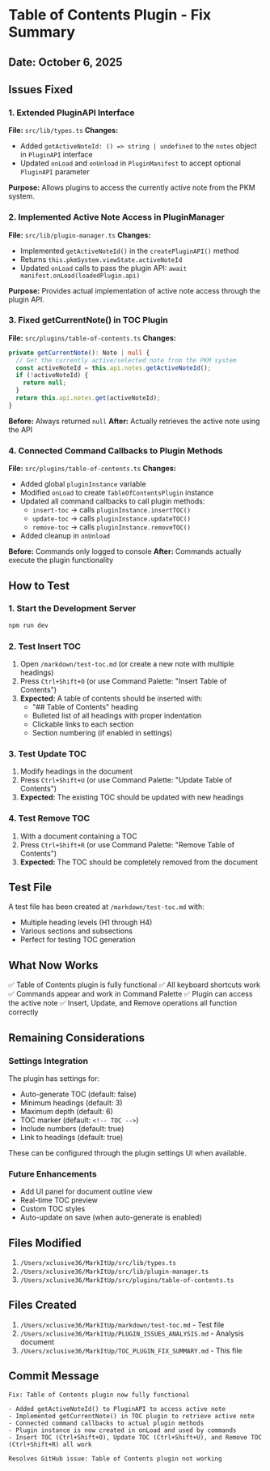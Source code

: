 # Table of Contents Plugin - Fix Summary

## Date: October 6, 2025

## Issues Fixed

### 1. Extended PluginAPI Interface
**File:** `src/lib/types.ts`
**Changes:**
- Added `getActiveNoteId: () => string | undefined` to the `notes` object in `PluginAPI` interface
- Updated `onLoad` and `onUnload` in `PluginManifest` to accept optional `PluginAPI` parameter

**Purpose:** Allows plugins to access the currently active note from the PKM system.

### 2. Implemented Active Note Access in PluginManager
**File:** `src/lib/plugin-manager.ts`
**Changes:**
- Implemented `getActiveNoteId()` in the `createPluginAPI()` method
- Returns `this.pkmSystem.viewState.activeNoteId`
- Updated `onLoad` calls to pass the plugin API: `await manifest.onLoad(loadedPlugin.api)`

**Purpose:** Provides actual implementation of active note access through the plugin API.

### 3. Fixed getCurrentNote() in TOC Plugin
**File:** `src/plugins/table-of-contents.ts`
**Changes:**
```typescript
private getCurrentNote(): Note | null {
  // Get the currently active/selected note from the PKM system
  const activeNoteId = this.api.notes.getActiveNoteId();
  if (!activeNoteId) {
    return null;
  }
  return this.api.notes.get(activeNoteId);
}
```

**Before:** Always returned `null`
**After:** Actually retrieves the active note using the API

### 4. Connected Command Callbacks to Plugin Methods
**File:** `src/plugins/table-of-contents.ts`
**Changes:**
- Added global `pluginInstance` variable
- Modified `onLoad` to create `TableOfContentsPlugin` instance
- Updated all command callbacks to call plugin methods:
  - `insert-toc` → calls `pluginInstance.insertTOC()`
  - `update-toc` → calls `pluginInstance.updateTOC()`
  - `remove-toc` → calls `pluginInstance.removeTOC()`
- Added cleanup in `onUnload`

**Before:** Commands only logged to console
**After:** Commands actually execute the plugin functionality

## How to Test

### 1. Start the Development Server
```bash
npm run dev
```

### 2. Test Insert TOC
1. Open `/markdown/test-toc.md` (or create a new note with multiple headings)
2. Press `Ctrl+Shift+O` (or use Command Palette: "Insert Table of Contents")
3. **Expected:** A table of contents should be inserted with:
   - "## Table of Contents" heading
   - Bulleted list of all headings with proper indentation
   - Clickable links to each section
   - Section numbering (if enabled in settings)

### 3. Test Update TOC
1. Modify headings in the document
2. Press `Ctrl+Shift+U` (or use Command Palette: "Update Table of Contents")
3. **Expected:** The existing TOC should be updated with new headings

### 4. Test Remove TOC
1. With a document containing a TOC
2. Press `Ctrl+Shift+R` (or use Command Palette: "Remove Table of Contents")
3. **Expected:** The TOC should be completely removed from the document

## Test File

A test file has been created at `/markdown/test-toc.md` with:
- Multiple heading levels (H1 through H4)
- Various sections and subsections
- Perfect for testing TOC generation

## What Now Works

✅ Table of Contents plugin is fully functional
✅ All keyboard shortcuts work
✅ Commands appear and work in Command Palette
✅ Plugin can access the active note
✅ Insert, Update, and Remove operations all function correctly

## Remaining Considerations

### Settings Integration
The plugin has settings for:
- Auto-generate TOC (default: false)
- Minimum headings (default: 3)
- Maximum depth (default: 6)
- TOC marker (default: `<!-- TOC -->`)
- Include numbers (default: true)
- Link to headings (default: true)

These can be configured through the plugin settings UI when available.

### Future Enhancements
- Add UI panel for document outline view
- Real-time TOC preview
- Custom TOC styles
- Auto-update on save (when auto-generate is enabled)

## Files Modified

1. `/Users/xclusive36/MarkItUp/src/lib/types.ts`
2. `/Users/xclusive36/MarkItUp/src/lib/plugin-manager.ts`
3. `/Users/xclusive36/MarkItUp/src/plugins/table-of-contents.ts`

## Files Created

1. `/Users/xclusive36/MarkItUp/markdown/test-toc.md` - Test file
2. `/Users/xclusive36/MarkItUp/PLUGIN_ISSUES_ANALYSIS.md` - Analysis document
3. `/Users/xclusive36/MarkItUp/TOC_PLUGIN_FIX_SUMMARY.md` - This file

## Commit Message

```
Fix: Table of Contents plugin now fully functional

- Added getActiveNoteId() to PluginAPI to access active note
- Implemented getCurrentNote() in TOC plugin to retrieve active note
- Connected command callbacks to actual plugin methods
- Plugin instance is now created in onLoad and used by commands
- Insert TOC (Ctrl+Shift+O), Update TOC (Ctrl+Shift+U), and Remove TOC (Ctrl+Shift+R) all work

Resolves GitHub issue: Table of Contents plugin not working
